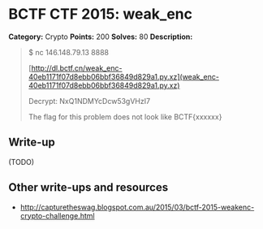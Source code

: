 # BCTF CTF 2015: weak_enc

**Category:** Crypto
**Points:** 200
**Solves:** 80
**Description:** 

> $ nc 146.148.79.13 8888
>
> [http://dl.bctf.cn/weak_enc-40eb1171f07d8ebb06bbf36849d829a1.py.xz](weak_enc-40eb1171f07d8ebb06bbf36849d829a1.py.xz)
> 
> Decrypt: NxQ1NDMYcDcw53gVHzI7
> 
> The flag for this problem does not look like BCTF{xxxxxx}

## Write-up

(TODO)

## Other write-ups and resources

* <http://capturetheswag.blogspot.com.au/2015/03/bctf-2015-weakenc-crypto-challenge.html>